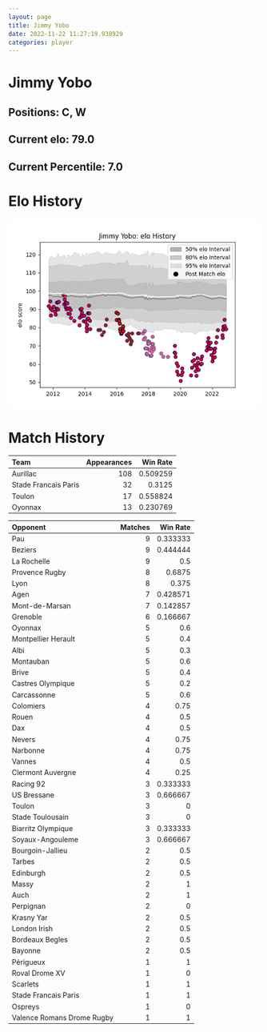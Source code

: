 ```yaml
---  
layout: page  
title: Jimmy Yobo  
date: 2022-11-22 11:27:19.938929  
categories: player  
---
```

# Jimmy Yobo

## Positions: C, W

## Current elo: 79.0

## Current Percentile: 7.0

# Elo History


![elo history](history_JimmyYobo.png)
# Match History


| Team                 |   Appearances |   Win Rate |
|:---------------------|--------------:|-----------:|
| Aurillac             |           108 |   0.509259 |
| Stade Francais Paris |            32 |   0.3125   |
| Toulon               |            17 |   0.558824 |
| Oyonnax              |            13 |   0.230769 |

| Opponent                   |   Matches |   Win Rate |
|:---------------------------|----------:|-----------:|
| Pau                        |         9 |   0.333333 |
| Beziers                    |         9 |   0.444444 |
| La Rochelle                |         9 |   0.5      |
| Provence Rugby             |         8 |   0.6875   |
| Lyon                       |         8 |   0.375    |
| Agen                       |         7 |   0.428571 |
| Mont-de-Marsan             |         7 |   0.142857 |
| Grenoble                   |         6 |   0.166667 |
| Oyonnax                    |         5 |   0.6      |
| Montpellier Herault        |         5 |   0.4      |
| Albi                       |         5 |   0.3      |
| Montauban                  |         5 |   0.6      |
| Brive                      |         5 |   0.4      |
| Castres Olympique          |         5 |   0.2      |
| Carcassonne                |         5 |   0.6      |
| Colomiers                  |         4 |   0.75     |
| Rouen                      |         4 |   0.5      |
| Dax                        |         4 |   0.5      |
| Nevers                     |         4 |   0.75     |
| Narbonne                   |         4 |   0.75     |
| Vannes                     |         4 |   0.5      |
| Clermont Auvergne          |         4 |   0.25     |
| Racing 92                  |         3 |   0.333333 |
| US Bressane                |         3 |   0.666667 |
| Toulon                     |         3 |   0        |
| Stade Toulousain           |         3 |   0        |
| Biarritz Olympique         |         3 |   0.333333 |
| Soyaux-Angouleme           |         3 |   0.666667 |
| Bourgoin-Jallieu           |         2 |   0.5      |
| Tarbes                     |         2 |   0.5      |
| Edinburgh                  |         2 |   0.5      |
| Massy                      |         2 |   1        |
| Auch                       |         2 |   1        |
| Perpignan                  |         2 |   0        |
| Krasny Yar                 |         2 |   0.5      |
| London Irish               |         2 |   0.5      |
| Bordeaux Begles            |         2 |   0.5      |
| Bayonne                    |         2 |   0.5      |
| Périgueux                  |         1 |   1        |
| Roval Drome XV             |         1 |   0        |
| Scarlets                   |         1 |   1        |
| Stade Francais Paris       |         1 |   1        |
| Ospreys                    |         1 |   0        |
| Valence Romans Drome Rugby |         1 |   1        |